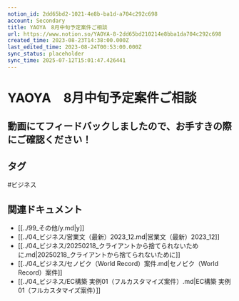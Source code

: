 ```yaml
---
notion_id: 2dd65bd2-1021-4e8b-ba1d-a704c292c698
account: Secondary
title: YAOYA　8月中旬予定案件ご相談
url: https://www.notion.so/YAOYA-8-2dd65bd210214e8bba1da704c292c698
created_time: 2023-08-23T14:38:00.000Z
last_edited_time: 2023-08-24T00:53:00.000Z
sync_status: placeholder
sync_time: 2025-07-12T15:01:47.426441
---
```

# YAOYA　8月中旬予定案件ご相談

動画にてフィードバックしましたので、お手すきの際にご確認ください！
---

## タグ

#ビジネス 

## 関連ドキュメント

- [[../99_その他/y.md|y]]
- [[../04_ビジネス/営業文（最新）2023_12.md|営業文（最新）2023_12]]
- [[../04_ビジネス/20250218_クライアントから捨てられないために.md|20250218_クライアントから捨てられないために]]
- [[../04_ビジネス/セノビク（World Record）案件.md|セノビク（World Record）案件]]
- [[../04_ビジネス/EC構築 実例01（フルカスタマイズ案件）.md|EC構築 実例01（フルカスタマイズ案件）]]
